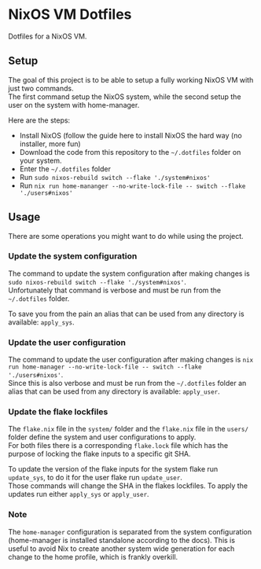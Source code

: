 # NixOS VM Dotfiles

Dotfiles for a NixOS VM.

## Setup

The goal of this project is to be able to setup a fully working NixOS VM with just two commands.  
The first command setup the NixOS system, while the second setup the user on the system with home-manager.

Here are the steps:
- Install NixOS (follow the guide here to install NixOS the hard way (no installer, more fun)
- Download the code from this repository to the `~/.dotfiles` folder on your system.
- Enter the `~/.dotfiles` folder
- Run `sudo nixos-rebuild switch --flake './system#nixos'`
- Run `nix run home-mananger --no-write-lock-file -- switch --flake './users#nixos'`

## Usage

There are some operations you might want to do while using the project.

### Update the system configuration

The command to update the system configuration after making changes is `sudo nixos-rebuild switch --flake './system#nixos'`.  
Unfortunately that command is verbose and must be run from the `~/.dotfiles` folder.

To save you from the pain an alias that can be used from any directory is available: `apply_sys`.

### Update the user configuration

The command to update the user configuration after making changes is `nix run home-manager --no-write-lock-file -- switch --flake './users#nixos'`.  
Since this is also verbose and must be run from the `~/.dotfiles` folder an alias that can be used from any directory is available: `apply_user`.

### Update the flake lockfiles

The `flake.nix` file in the `system/` folder and the `flake.nix` file in the `users/` folder define the system and user configurations to apply.  
For both files there is a corresponding `flake.lock` file which has the purpose of locking the flake inputs to a specific git SHA.

To update the version of the flake inputs for the system flake run `update_sys`, to do it for the user flake run `update_user`.  
Those commands will change the SHA in the flakes lockfiles. To apply the updates run either `apply_sys` or `apply_user`.

### Note

The `home-manager` configuration is separated from the system configuration (home-manager is installed standalone according to the docs). This is useful to avoid Nix to create another system wide generation for each change to the home profile, which is frankly overkill.
```
